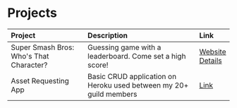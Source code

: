 # Projects

| Project | Description | Link|
|:--------------|:------------------|:-----------|
| Super Smash Bros: Who's That Character? | Guessing game with a leaderboard. Come set a high score! | [Website](https://ssbu-guess.herokuapp.com/)<br />[Details](https://danpursuit.github.io/ssbu-guess-who)|
| Asset Requesting App | Basic CRUD application on Heroku used between my 20+ guild members | [Link](https://danpursuit.github.io/asset-requests)|
